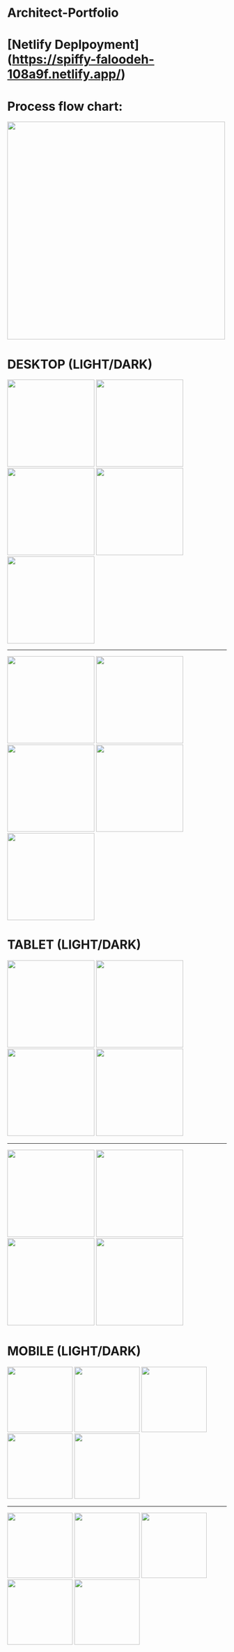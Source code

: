 # Architect-Portfolio

# [Netlify Deplpoyment] (https://spiffy-faloodeh-108a9f.netlify.app/)

# Process flow chart:

<div>

<img src="./public/readme/flow-chart.png" alt="" width="500px">

</div>

# DESKTOP (LIGHT/DARK)

<div>
<img src="./public/readme/desktop/destoplight/dektop_light00005.png" alt="" width="200px">
<img src="./public/readme/desktop/destoplight/dektop_light00004.png" alt="" width="200px">
<img src="./public/readme/desktop/destoplight/dektop_light00003.png" alt="" width="200px">
<img src="./public/readme/desktop/destoplight/dektop_light00002.png" alt="" width="200px">
<img src="./public/readme/desktop/destoplight/dektop_light00001.png" alt="" width="200px">

</div>
<hr>
<div>
<img src="./public/readme/desktop/desktopdark/dektop_dark00005.png" alt="" width="200px">
<img src="./public/readme/desktop/desktopdark/dektop_dark00001.png" alt="" width="200px">
<img src="./public/readme/desktop/desktopdark/dektop_dark00002.png" alt="" width="200px">
<img src="./public/readme/desktop/desktopdark/dektop_dark00003.png" alt="" width="200px">
<img src="./public/readme/desktop/desktopdark/dektop_dark00004.png" alt="" width="200px">

</div>

# TABLET (LIGHT/DARK)

<div>
<img src="./public/readme/tablet/tabletlight/tablet_light00001.png " alt="" width="200px">
<img src="./public/readme/tablet/tabletlight/tablet_light00002.png " alt="" width="200px">

<img src="./public/readme/tablet/tabletlight/tablet_light00003.png " alt="" width="200px">
<img src="./public/readme/tablet/tabletlight/tablet_light00004.png " alt="" width="200px">
</div>
<hr>
<div>
<img src="./public/readme/tablet/tabletdark/tablet_dark00001.png" alt="" width="200px">
<img src="./public/readme/tablet/tabletdark/tablet_dark00002.png" alt="" width="200px">
<img src="./public/readme/tablet/tabletdark/tablet_dark00003.png" alt="" width="200px">
<img src="./public/readme/tablet/tabletdark/tablet_dark00004.png" alt="" width="200px">

</div>

# MOBILE (LIGHT/DARK)

<div>
<img src="./public/readme/mobile/mobilelight/mobile_l00001.png" alt="" width="150px">
<img src="./public/readme/mobile/mobilelight/mobile_l00002.png" alt="" width="150px">
<img src="./public/readme/mobile/mobilelight/mobile_l00003.png" alt="" width="150px">
<img src="./public/readme/mobile/mobilelight/mobile_l00004.png" alt="" width="150px">
<img src="./public/readme/mobile/mobilelight/mobile_l00005.png" alt="" width="150px">

</div>
<hr>
<div>
<img src="./public/readme/mobile/mobiledark/mobile_dark00001.png" alt="" width="150px">
<img src="./public/readme/mobile/mobiledark/mobile_dark00002.png" alt="" width="150px">
<img src="./public/readme/mobile/mobiledark/mobile_dark00003.png" alt="" width="150px">
<img src="./public/readme/mobile/mobiledark/mobile_dark00004.png" alt="" width="150px">
<img src="./public/readme/mobile/mobiledark/mobile_dark00005.png" alt="" width="150px">

</div>
